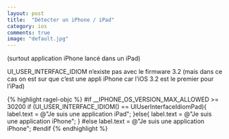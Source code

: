 ```yaml
---
layout: post
title:  "Détecter un iPhone / iPad"
category: ios
comments: true
image: "default.jpg"
---
```

(surtout application iPhone lancé dans un iPad)

UI_USER_INTERFACE_IDIOM n’existe pas avec le firmware 3.2 (mais dans ce cas on est sur que c’est une appli iPhone car l’iOS 3.2 est le premier pour l’iPad)

{% highlight ragel-objc %}
#if __IPHONE_OS_VERSION_MAX_ALLOWED &gt;= 30200
 if (UI_USER_INTERFACE_IDIOM() == UIUserInterfaceIdiomPad){
  label.text = @"Je suis une application iPad";
 }else{
  label.text = @"Je suis une application iPhone";
 }
#else
 label.text = @"Je suis une application iPhone";
#endif
{% endhighlight %}